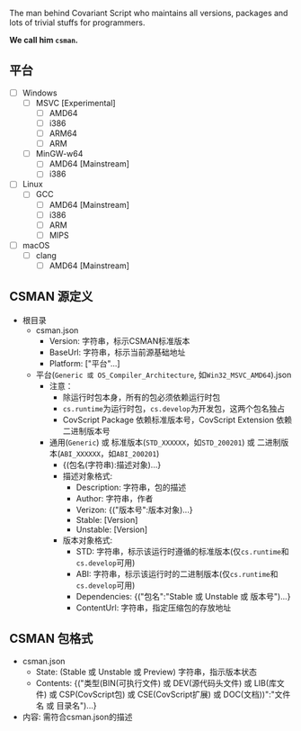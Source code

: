 The man behind Covariant Script who maintains all versions, packages and lots of trivial stuffs for programmers.

**We call him `csman`.**

## 平台
- [ ] Windows
    - [ ] MSVC [Experimental]
        - [ ] AMD64
        - [ ] i386
        - [ ] ARM64
        - [ ] ARM
    - [ ] MinGW-w64
        - [ ] AMD64 [Mainstream]
        - [ ] i386
- [ ] Linux
    - [ ] GCC
        - [ ] AMD64 [Mainstream]
        - [ ] i386
        - [ ] ARM
        - [ ] MIPS
- [ ] macOS
    - [ ] clang
        - [ ] AMD64 [Mainstream]

## CSMAN 源定义
- 根目录
    - csman.json
        - Version: 字符串，标示CSMAN标准版本
        - BaseUrl: 字符串，标示当前源基础地址
        - Platform: ["平台"...]
    - 平台(`Generic 或 OS_Compiler_Architecture`, 如`Win32_MSVC_AMD64`).json
        - 注意：
            - 除运行时包本身，所有的包必须依赖运行时包
            - `cs.runtime`为运行时包，`cs.develop`为开发包，这两个包名独占
            - CovScript Package 依赖标准版本号，CovScript Extension 依赖二进制版本号
        - 通用(`Generic`) 或 标准版本(`STD_XXXXXX`，如`STD_200201`) 或 二进制版本(`ABI_XXXXXX`，如`ABI_200201`)
            - {(包名(字符串):描述对象)...}
            - 描述对象格式:
                - Description: 字符串，包的描述
                - Author: 字符串，作者
                - Verizon: {("版本号":版本对象)...}
                - Stable: [Version]
                - Unstable: [Version]
            - 版本对象格式:
                - STD: 字符串，标示该运行时遵循的标准版本(仅`cs.runtime`和`cs.develop`可用)
                - ABI: 字符串，标示该运行时的二进制版本(仅`cs.runtime`和`cs.develop`可用)
                - Dependencies: {("包名":"Stable 或 Unstable 或 版本号")...}
                - ContentUrl: 字符串，指定压缩包的存放地址

## CSMAN 包格式
- csman.json
    - State: (Stable 或 Unstable 或 Preview) 字符串，指示版本状态
    - Contents: {("类型(BIN(可执行文件) 或 DEV(源代码头文件) 或 LIB(库文件) 或 CSP(CovScript包) 或 CSE(CovScript扩展) 或 DOC(文档))":"文件名 或 目录名")...}
- 内容: 需符合csman.json的描述
